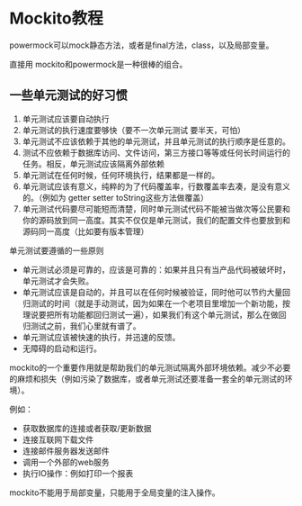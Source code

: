 # Mockito教程

powermock可以mock静态方法，或者是final方法，class，以及局部变量。

直接用 mockito和powermock是一种很棒的组合。

## 一些单元测试的好习惯

1. 单元测试应该要自动执行
2. 单元测试的执行速度要够快（要不一次单元测试 要半天，可怕）
3. 单元测试不应该依赖于其他的单元测试，并且单元测试的执行顺序是任意的。
4. 测试不应依赖于数据库访问、文件访问，第三方接口等等或任何长时间运行的任务。相反，单元测试应该隔离外部依赖
5. 单元测试在任何时候，任何环境执行，结果都是一样的。
6. 单元测试应该有意义，纯粹的为了代码覆盖率，行数覆盖率去凑，是没有意义的。（例如为 getter  setter  toString这些方法做覆盖）
7. 单元测试代码要尽可能短而清楚，同时单元测试代码不能被当做次等公民要和你的源码放到同一高度。其实不仅仅是单元测试，我们的配置文件也要放到和源码同一高度（比如要有版本管理）

单元测试要遵循的一些原则

- 单元测试必须是可靠的，应该是可靠的：如果并且只有当产品代码被破坏时，单元测试才会失败。
- 单元测试应该是自动的，并且可以在任何时候被验证，同时他可以节约大量回归测试的时间（就是手动测试，因为如果在一个老项目里增加一个新功能，按理说要把所有功能都回归测试一遍），如果我们有这个单元测试，那么在做回归测试之前，我们心里就有谱了。
- 单元测试应该被快速的执行，并迅速的反馈。
- 无障碍的启动和运行。

mockito的一个重要作用就是帮助我们的单元测试隔离外部环境依赖。减少不必要的麻烦和损失（例如污染了数据库，或者单元测试还要准备一套全的单元测试的环境）。

例如：

- 获取数据库的连接或者获取/更新数据
- 连接互联网下载文件
- 连接邮件服务器发送邮件
- 调用一个外部的web服务
- 执行IO操作：例如打印一个报表

mockito不能用于局部变量，只能用于全局变量的注入操作。

